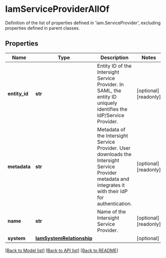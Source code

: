 # IamServiceProviderAllOf

Definition of the list of properties defined in 'iam.ServiceProvider', excluding properties defined in parent classes.
## Properties
Name | Type | Description | Notes
------------ | ------------- | ------------- | -------------
**entity_id** | **str** | Entity ID of the Intersight Service Provider. In SAML, the entity ID uniquely identifies the IdP/Service Provider. | [optional] [readonly] 
**metadata** | **str** | Metadata of the Intersight Service Provider. User downloads the Intersight Service Provider metadata and integrates it with their IdP for authentication. | [optional] [readonly] 
**name** | **str** | Name of the Intersight Service Provider. | [optional] [readonly] 
**system** | [**IamSystemRelationship**](IamSystemRelationship.md) |  | [optional] 

[[Back to Model list]](../README.md#documentation-for-models) [[Back to API list]](../README.md#documentation-for-api-endpoints) [[Back to README]](../README.md)


